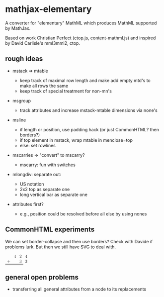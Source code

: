 # mathjax-elementary

A converter for "elementary" MathML which produces MathML supported by MathJax.

Based on work Christian Perfect (ctop.js, content-mathml.js) and inspired by David Carlisle's mml3mml2, ctop.


## rough ideas

* mstack => mtable
  * keep track of maximal row length and make add empty mtd's to make all rows the same
  * keep track of special treatment for non-mn's
* msgroup
  * track attributes and increase mstack-mtable dimensions via none's
* msline
  * if length or position, use padding hack (or just CommonHTML? then borders?)
  * if top element in mstack, wrap mtable in menclose=top
  * else: set rowlines
* mscarries => "convert" to mscarry?
  * mscarry: fun with switches
* mlongdiv: separate out:
  * US notation
  * 2x2 top as separate one
  * long vertical bar as separate one

* attributes first?
  * e.g., position could be resolved before all else by using nones

## CommonHTML experiments

We can set border-collapse and then use borders? Check with Davide if problems lurk. But then we still have SVG to deal with.

<math xmlns="http://www.w3.org/1998/Math/MathML">
  <mtable columnspacing="0em" style="border-collapse:collapse">
    <mtr>
      <mtd />
      <mtd>
        <mn>4</mn>
      </mtd>
      <mtd>
        <mn>2</mn>
      </mtd>
      <mtd>
        <mn>4</mn>
      </mtd>
    </mtr>
    <mtr >
      <mtd style=" border-bottom: 1px solid #000;">
            <mo>+</mo>
      </mtd>
      <mtd style=" border-bottom: 1px solid #000;">
            <none />
      </mtd>
      <mtd style=" border-bottom: 1px solid #000;">
            <mn>3</mn>
      </mtd>
      <mtd>
            <mn>3</mn>
      </mtd>
    </mtr>
  </mtable>
</math>

## general open problems

* transferring all general attributes from a node to its replacements
